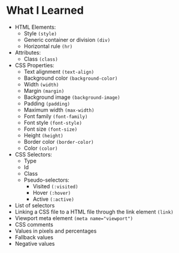 # What I Learned
- HTML Elements:
	- Style `(style)`
	- Generic container or division `(div)`
	- Horizontal rule `(hr)`
- Attributes:
	- Class `(class)`
- CSS Properties:
	- Text alignment `(text-align)`
	- Background color `(background-color)`
	- Width `(width)`
	- Margin `(margin)`
	- Background image `(background-image)`
	- Padding `(padding)`
	- Maximum width `(max-width)`
	- Font family `(font-family)`
	- Font style `(font-style)`
	- Font size `(font-size)`
	- Height `(height)`
	- Border color `(border-color)`
	- Color `(color)`
- CSS Selectors:
	- Type
	- Id
	- Class
	- Pseudo-selectors:
		- Visited `(:visited)`
		- Hover `(:hover)`
		- Active `(:active)`
- List of selectors
- Linking a CSS file to a HTML file through the link element `(link)`
- Viewport meta element `(meta name="viewport")`
- CSS comments
- Values in pixels and percentages
- Fallback values
- Negative values